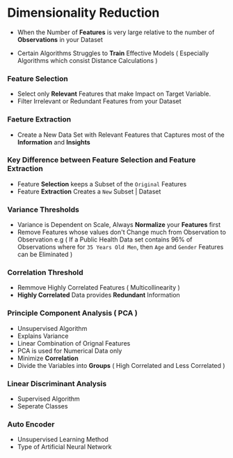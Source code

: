 # Dimensionality Reduction

- When the Number of **Features** is very large relative to the number of **Observations** in your Dataset 

- Certain Algorithms Struggles to **Train** Effective Models ( Especially Algorithms which consist Distance Calculations )

### Feature Selection

- Select only **Relevant** Features that make Impact on Target Variable.
- Filter Irrelevant or Redundant Features from your Dataset

### Faeture Extraction
- Create a New Data Set with Relevant Features that Captures most of the **Information** and **Insights** 

### Key Difference between Feature Selection and Feature Extraction
- Feature **Selection** keeps a Subset of the `Original` Features 
- Feature **Extraction** Creates a `New` Subset | Dataset

### Variance Thresholds
- Variance is Dependent on Scale, Always **Normalize** your **Features** first
- Remove Features whose values don't Change much from Observation to Observation 
e.g ( If a Public Health Data set contains 96% of Observations where for `35 Years Old Men`, then `Age` and `Gender` Features can be Eliminated )

### Correlation Threshold
- Remmove Highly Correlated Features ( Multicollinearity )
- **Highly Correlated** Data provides **Redundant** Information

### Principle Component Analysis ( PCA )
- Unsupervised Algorithm
- Explains Variance
- Linear Combination of Orignal Features 
- PCA is used for Numerical Data only
- Minimize **Correlation**
- Divide the Variables into **Groups** ( High Correlated and Less Correlated ) 

### Linear Discriminant Analysis
- Supervised Algorithm
- Seperate Classes


### Auto Encoder
- Unsupervised Learning Method
- Type of Artificial Neural Network
